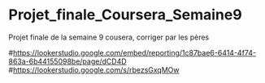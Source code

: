 # Projet_finale_Coursera_Semaine9
Projet finale de la semaine 9 cousera, corriger par les pères

#https://lookerstudio.google.com/embed/reporting/1c87bae6-6414-4f74-863a-6b44155098be/page/dCD4D
#https://lookerstudio.google.com/s/rbezsGxqMOw
